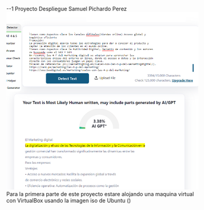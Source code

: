 --1 Proyecto Despliegue Samuel Pichardo Perez 
![Logo del proyecto](imagenes/prueba.PNG) 
Para la primera parte de este proyecto estare alojando una maquina virtual con VirtualBox usando la imagen iso de Ubuntu ()
